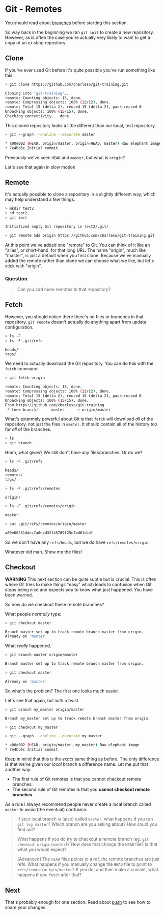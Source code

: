 Git - Remotes
=============

You should read about [branches](branches.md) before starting this section.

So way back in the beginning we ran `git init` to create a
new repository.
However, as is often the case you're actually very likely
to want to get a copy of an existing repository.


Clone
-----

If you've ever used Git before it's quite possible you've run something like this.

```sh
> git clone https://github.com/charleso/git-training.git

Cloning into 'git-training'...
remote: Counting objects: 15, done.
remote: Compressing objects: 100% (12/12), done.
remote: Total 15 (delta 2), reused 15 (delta 2), pack-reused 0
Unpacking objects: 100% (15/15), done.
Checking connectivity... done.
```

This cloned repository looks a little different than our local,
test repository.

```sh
> git --graph --oneline --decorate master

* a00e002 (HEAD, origin/master, origin/HEAD, master) Raw elephant image
* 7e4bb5c Initial commit
```

Previously we've seen `HEAD` and `master`, but what is `origin`?

Let's see that again in slow motion.


Remote
------

It's actually possible to clone a repository in a slightly different way,
which may help understand a few things.

```sh
> mkdir test2
> cd test2
> git init

Initialized empty Git repository in test2/.git/

> git remote add origin https://github.com/charleso/git-training.git
```

At this point we've added one "remote" to Git.
You can think of it like an "alias", or short-hand, for that long URL.
The name "origin", much like "master", is just a default when you
first clone. Because we've manually added the remote rather
than clone we can choose what we like, but let's stick with "origin".


### Question

> Can you add more remotes to that repository?


Fetch
-----

However, you should notice there there's no files or branches in that repository.
`git remote` doesn't actually do anything apart from update configuration.

```sh
> ls -F
> ls -F .git/refs

heads/
tags/
```

We need to actually download the Git repository. You can do this with the `fetch` command.

```sh
> git fetch origin

remote: Counting objects: 15, done.
remote: Compressing objects: 100% (12/12), done.
remote: Total 15 (delta 2), reused 15 (delta 2), pack-reused 0
Unpacking objects: 100% (15/15), done.
From https://github.com/charleso/git-training
 * [new branch]      master     -> origin/master
```

What's extermely powerful about Git is that `fetch` will download _all_ of the repository,
not just the files in `master`. It should contain all of the history too for _all_ of
the branches.

```sh
> ls
> git branch
```

Hmm, what gives? We still don't have any files/branches. Or do we?

```sh
> ls -F .git/refs

heads/
remotes/
tags/

> ls -F .git/refs/remotes

origin/

> ls -F .git/refs/remotes/origin

master

> cat .git/refs/remotes/origin/master

a00e00231ddec7a0ecd32f45789f25e7bd61cbdf
```

So we don't have any `refs/heads`, but we _do_ have `refs/remotes/origin`.

Whatever old man. Show me the files!


Checkout
--------

**WARNING** This next section can be quite subtle but is crucial.
This is often where Git tries to make things "easy" which leads to confusion when
Git stops being nice and expects you to know what just happened.
You have been warned.

So how do we checkout these remote branches?

What people _normally_ type:

```sh
> git checkout master

Branch master set up to track remote branch master from origin.
Already on 'master'
```

What _really_ happened.

```sh
> git branch master origin/master

Branch master set up to track remote branch master from origin.

> git checkout master

Already on 'master'
```

So what's the problem? The first one looks much easier.

Let's see that again, but with a twist.

```sh
> git branch my_master origin/master

Branch my_master set up to track remote branch master from origin.

> git checkout my_master

> git --graph --oneline --decorate my_master

* a00e002 (HEAD, origin/master, my_master) Raw elephant image
* 7e4bb5c Initial commit
```

Keep in mind that this is the _exact_ same thing as before.
The only difference is that we've given our _local_ branch a difference name.
Let me put that another way.

- The first rule of Git remotes is that
  you cannot checkout remote branches.
- The second rule of Git remotes is that
  you **cannot checkout remote branches**

As a rule I always recommend people never create a local branch called `master`
to avoid (the eventual) confusion.


> If your local branch is (also) called `master`, what happens if you run `git log master`?
> Which branch are you asking about?
> How could you find out?

> What happens if you _do_ try to checkout a remote branch
> (eg. `git checkout origin/master`)?
> How does that change the `HEAD` file?
> Is that what you would expect?

> [Advanced] The `HEAD` files points to a ref, the remote branches are just refs.
> What happens if you manually change the `HEAD` file to point to `refs/remote/origin/master`?
> If you do, and then make a commit, what happens if you `fetch` after that?


Next
----

That's probably enough for one section.
Read about [push](push.md) to see how to share your changes.
